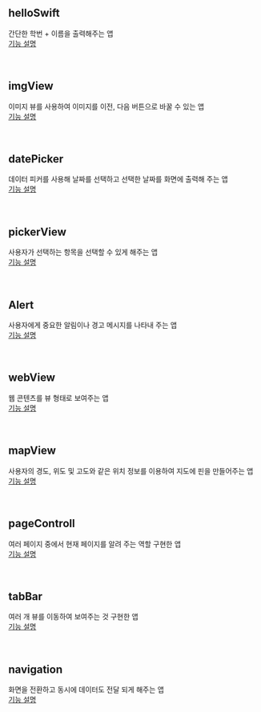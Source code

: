 ## helloSwift

간단한 학번 + 이름을 출력해주는 앱 <br>[기능 설명](https://blog.naver.com/stdio_dh/223383310813)
<br><br><br>

## imgView

이미지 뷰를 사용하여 이미지를 이전, 다음 버튼으로 바꿀 수 있는 앱 <br>[기능 설명](https://blog.naver.com/stdio_dh/223388811368)
<br><br><br>

## datePicker

데이터 피커를 사용해 날짜를 선택하고 선택한 날짜를 화면에 출력해 주는 앱 <br>[기능 설명](https://blog.naver.com/stdio_dh/223398699574)
<br><br><br>

## pickerView

사용자가 선택하는 항목을 선택할 수 있게 해주는 앱 <br>[기능 설명](https://blog.naver.com/stdio_dh/223405614931)
<br><br><br>

## Alert

사용자에게 중요한 알림이나 경고 메시지를 나타내 주는 앱 <br>[기능 설명](https://blog.naver.com/stdio_dh/223419754050)
<br><br><br>

## webView

웹 콘텐츠를 뷰 형태로 보여주는 앱 <br>[기능 설명](https://blog.naver.com/stdio_dh/223434542134)
<br><br><br>

## mapView

사용자의 경도, 위도 및 고도와 같은 위치 정보를 이용하여 지도에 핀을 만들어주는 앱 <br>[기능 설명](https://blog.naver.com/stdio_dh/223442785145)
<br><br><br>

## pageControll

여러 페이지 중에서 현재 페이지를 알려 주는 역할 구현한 앱 <br>[기능 설명](https://blog.naver.com/stdio_dh/223448179144)
<br><br><br>

## tabBar

여러 개 뷰를 이동하여 보여주는 것 구현한 앱 <br>[기능 설명](https://blog.naver.com/stdio_dh/223448287613)
<br><br><br>

## navigation

화면을 전환하고 동시에 데이터도 전달 되게 해주는 앱 <br>[기능 설명](https://blog.naver.com/stdio_dh/223457244041)
<br><br><br>

